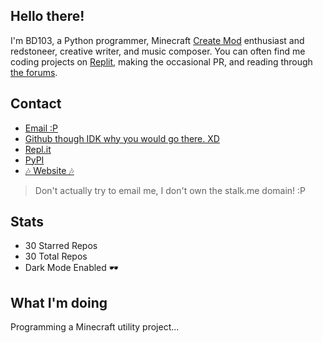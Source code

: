 ## Hello there!

I'm BD103, a Python programmer, Minecraft [Create Mod](https://github.com/Creators-of-Create/Create) enthusiast and redstoneer, creative writer, and music composer. You can often find me coding projects on [Replit](https://replit.com), making the occasional PR, and reading through [the forums](https://replit.com/tallk).

## Contact

- [Email :P](mailto:dont@stalk.me)
- [Github though IDK why you would go there. XD](https://github.com/BD103)
- [Repl.it](https://replit.com/@BD103)
- [PyPI](https://pypi.org/user/BD103/)
- [🎶 Website 🎶](https://bd103.thedev.id)

> Don't actually try to email me, I don't own the stalk.me domain! :P

## Stats

- 30 Starred Repos
- 30 Total Repos
- Dark Mode Enabled 🕶️

## What I'm doing

Programming a Minecraft utility project...
